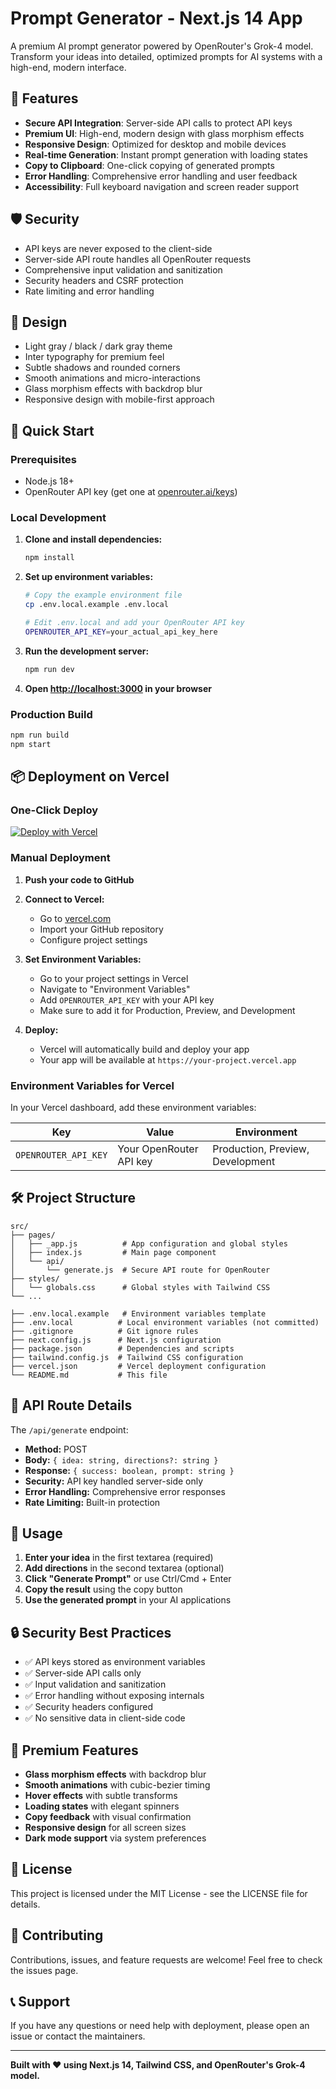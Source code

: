 # Prompt Generator - Next.js 14 App

A premium AI prompt generator powered by OpenRouter's Grok-4 model. Transform your ideas into detailed, optimized prompts for AI systems with a high-end, modern interface.

## 🚀 Features

- **Secure API Integration**: Server-side API calls to protect API keys
- **Premium UI**: High-end, modern design with glass morphism effects
- **Responsive Design**: Optimized for desktop and mobile devices
- **Real-time Generation**: Instant prompt generation with loading states
- **Copy to Clipboard**: One-click copying of generated prompts
- **Error Handling**: Comprehensive error handling and user feedback
- **Accessibility**: Full keyboard navigation and screen reader support

## 🛡️ Security

- API keys are never exposed to the client-side
- Server-side API route handles all OpenRouter requests
- Comprehensive input validation and sanitization
- Security headers and CSRF protection
- Rate limiting and error handling

## 🎨 Design

- Light gray / black / dark gray theme
- Inter typography for premium feel
- Subtle shadows and rounded corners
- Smooth animations and micro-interactions
- Glass morphism effects with backdrop blur
- Responsive design with mobile-first approach

## 🚀 Quick Start

### Prerequisites

- Node.js 18+ 
- OpenRouter API key (get one at [openrouter.ai/keys](https://openrouter.ai/keys))

### Local Development

1. **Clone and install dependencies:**
   ```bash
   npm install
   ```

2. **Set up environment variables:**
   ```bash
   # Copy the example environment file
   cp .env.local.example .env.local
   
   # Edit .env.local and add your OpenRouter API key
   OPENROUTER_API_KEY=your_actual_api_key_here
   ```

3. **Run the development server:**
   ```bash
   npm run dev
   ```

4. **Open [http://localhost:3000](http://localhost:3000) in your browser**

### Production Build

```bash
npm run build
npm start
```

## 📦 Deployment on Vercel

### One-Click Deploy

[![Deploy with Vercel](https://vercel.com/button)](https://vercel.com/new/clone?repository-url=https://github.com/yourusername/prompt-generator)

### Manual Deployment

1. **Push your code to GitHub**

2. **Connect to Vercel:**
   - Go to [vercel.com](https://vercel.com)
   - Import your GitHub repository
   - Configure project settings

3. **Set Environment Variables:**
   - Go to your project settings in Vercel
   - Navigate to "Environment Variables"
   - Add `OPENROUTER_API_KEY` with your API key
   - Make sure to add it for Production, Preview, and Development

4. **Deploy:**
   - Vercel will automatically build and deploy your app
   - Your app will be available at `https://your-project.vercel.app`

### Environment Variables for Vercel

In your Vercel dashboard, add these environment variables:

| Key | Value | Environment |
|-----|--------|-------------|
| `OPENROUTER_API_KEY` | Your OpenRouter API key | Production, Preview, Development |

## 🛠️ Project Structure

```
src/
├── pages/
│   ├── _app.js          # App configuration and global styles
│   ├── index.js         # Main page component
│   └── api/
│       └── generate.js  # Secure API route for OpenRouter
├── styles/
│   └── globals.css      # Global styles with Tailwind CSS
└── ...

├── .env.local.example   # Environment variables template
├── .env.local          # Local environment variables (not committed)
├── .gitignore          # Git ignore rules
├── next.config.js      # Next.js configuration
├── package.json        # Dependencies and scripts
├── tailwind.config.js  # Tailwind CSS configuration
├── vercel.json         # Vercel deployment configuration
└── README.md           # This file
```

## 🔧 API Route Details

The `/api/generate` endpoint:

- **Method:** POST
- **Body:** `{ idea: string, directions?: string }`
- **Response:** `{ success: boolean, prompt: string }`
- **Security:** API key handled server-side only
- **Error Handling:** Comprehensive error responses
- **Rate Limiting:** Built-in protection

## 🎯 Usage

1. **Enter your idea** in the first textarea (required)
2. **Add directions** in the second textarea (optional)
3. **Click "Generate Prompt"** or use Ctrl/Cmd + Enter
4. **Copy the result** using the copy button
5. **Use the generated prompt** in your AI applications

## 🔒 Security Best Practices

- ✅ API keys stored as environment variables
- ✅ Server-side API calls only
- ✅ Input validation and sanitization
- ✅ Error handling without exposing internals
- ✅ Security headers configured
- ✅ No sensitive data in client-side code

## 🌟 Premium Features

- **Glass morphism effects** with backdrop blur
- **Smooth animations** with cubic-bezier timing
- **Hover effects** with subtle transforms
- **Loading states** with elegant spinners
- **Copy feedback** with visual confirmation
- **Responsive design** for all screen sizes
- **Dark mode support** via system preferences

## 📝 License

This project is licensed under the MIT License - see the LICENSE file for details.

## 🤝 Contributing

Contributions, issues, and feature requests are welcome! Feel free to check the issues page.

## 📞 Support

If you have any questions or need help with deployment, please open an issue or contact the maintainers.

---

**Built with ❤️ using Next.js 14, Tailwind CSS, and OpenRouter's Grok-4 model.**